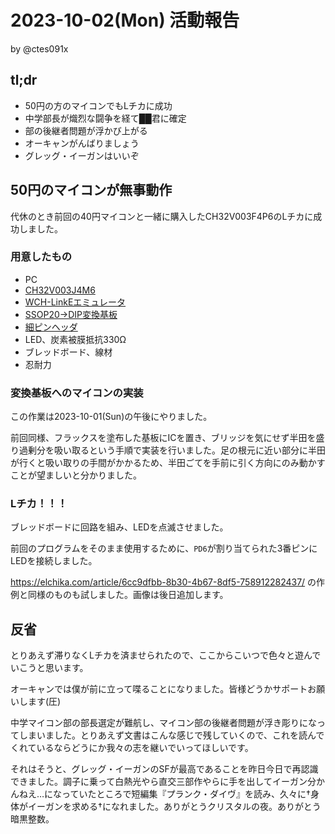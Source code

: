 # 2023-10-02(Mon) 活動報告

by @ctes091x

## tl;dr
- 50円の方のマイコンでもLチカに成功
- 中学部長が熾烈な闘争を経て██君に確定
- 部の後継者問題が浮かび上がる
- オーキャンがんばりましょう
- グレッグ・イーガンはいいぞ

## 50円のマイコンが無事動作
代休のとき前回の40円マイコンと一緒に購入したCH32V003F4P6のLチカに成功しました。

### 用意したもの
- PC
- [CH32V003J4M6](https://akizukidenshi.com/catalog/g/gI-18061/)
- [WCH-LinkEエミュレータ](https://akizukidenshi.com/catalog/g/gM-18065/)
- [SSOP20->DIP変換基板](https://akizukidenshi.com/catalog/g/gP-10497/)
- [細ピンヘッダ](https://akizukidenshi.com/catalog/g/gC-04398/)
- LED、炭素被膜抵抗330Ω
- ブレッドボード、線材
- 忍耐力

### 変換基板へのマイコンの実装
この作業は2023-10-01(Sun)の午後にやりました。

前回同様、フラックスを塗布した基板にICを置き、ブリッジを気にせず半田を盛り過剰分を吸い取るという手順で実装を行いました。足の根元に近い部分に半田が行くと吸い取りの手間がかかるため、半田ごてを手前に引く方向にのみ動かすことが望ましいと分かりました。

### Lチカ！！！
ブレッドボードに回路を組み、LEDを点滅させました。

前回のプログラムをそのまま使用するために、`PD6`が割り当てられた3番ピンにLEDを接続しました。

https://elchika.com/article/6cc9dfbb-8b30-4b67-8df5-758912282437/ の作例と同様のものも試しました。画像は後日追加します。

## 反省
とりあえず滞りなくLチカを済ませられたので、ここからこいつで色々と遊んでいこうと思います。

オーキャンでは僕が前に立って喋ることになりました。皆様どうかサポートお願いします(圧)

中学マイコン部の部長選定が難航し、マイコン部の後継者問題が浮き彫りになってしまいました。とりあえず文書はこんな感じで残していくので、これを読んでくれているならどうにか我々の志を継いでいってほしいです。

それはそうと、グレッグ・イーガンのSFが最高であることを昨日今日で再認識できました。調子に乗って白熱光やら直交三部作やらに手を出してイーガン分かんねえ…になっていたところで短編集『プランク・ダイヴ』を読み、久々に†身体がイーガンを求める†になれました。ありがとうクリスタルの夜。ありがとう暗黒整数。
